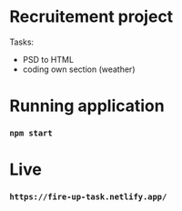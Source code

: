 # Recruitement project

Tasks:
- PSD to HTML
- coding own section (weather)

# Running application

### `npm start`

# Live

### `https://fire-up-task.netlify.app/`
